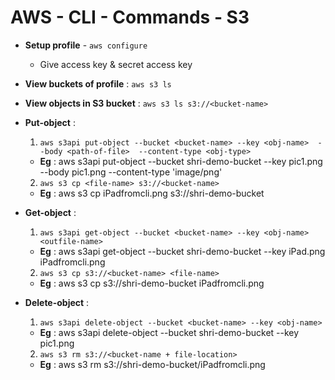 # AWS - CLI - Commands -  S3
+ **Setup profile** - `aws configure`
  + Give access key & secret access key 

+ **View buckets of profile** : `aws s3 ls`
+ **View objects in S3 bucket** : `aws s3 ls s3://<bucket-name>`
+ **Put-object** :   
    1) `aws s3api put-object --bucket <bucket-name> --key <obj-name>  --body <path-of-file>  --content-type <obj-type>`
	+ **Eg** :  aws s3api put-object --bucket shri-demo-bucket --key pic1.png  --body pic1.png --content-type 'image/png'

   2) `aws s3 cp <file-name> s3://<bucket-name>`
    + **Eg** :  aws s3 cp iPadfromcli.png s3://shri-demo-bucket

+ **Get-object** :   
    1) `aws s3api get-object --bucket <bucket-name> --key <obj-name>  <outfile-name>`
	+ **Eg** :  aws s3api get-object --bucket shri-demo-bucket --key iPad.png  iPadfromcli.png

    2) `aws s3 cp s3://<bucket-name> <file-name> `
    + **Eg** :  aws s3 cp s3://shri-demo-bucket iPadfromcli.png



+ **Delete-object** :   
    1) `aws s3api delete-object --bucket <bucket-name> --key <obj-name>`
	+ **Eg** :  aws s3api delete-object --bucket shri-demo-bucket --key pic1.png

    2) `aws s3 rm s3://<bucket-name + file-location>`
    + **Eg** :  aws s3 rm s3://shri-demo-bucket/iPadfromcli.png 

